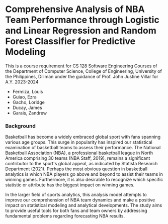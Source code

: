 <h1>Comprehensive Analysis of NBA Team Performance
through Logistic and Linear Regression and Random
Forest Classifier for Predictive Modeling
</h1>
This is a course requirement for CS 128 Software Engineering Courses of the Department of Computer Science, College of Engineering, University of the Philippines, Diliman under the guidance of Prof. John Justine Villar for A.Y. 2023-2024

* Fermiza, Louis
* Guiao, Ezra   
* Gacho, Loridge  
* Ducay, James 
* Garais, Zandrew 
<h3>Background</h3>
Basketball has become a widely embraced global sport with fans spanning various age
groups. This surge in popularity has inspired our statistical examination of basketball teams to
assess their performance. The National Basketball Association (NBA), a professional basketball
league in North America comprising 30 teams (NBA Staff, 2019), remains a significant
contributor to the sport's global appeal, as indicated by Statista Research Department (2021).
Perhaps the most obvious question in basketball analytics is which NBA players go above and
beyond to assist their teams in winning games. Furthermore, it is also desirable to recognize
which specific statistic or attribute has the biggest impact on winning games.


In the larger field of sports analytics, this analysis model attempts to improve our
comprehension of NBA team dynamics and make a positive impact on statistical modeling and
analytical developments. The study aims to provide useful tools for both fans and team owners
by addressing fundamental problems regarding forecasting NBA results.
